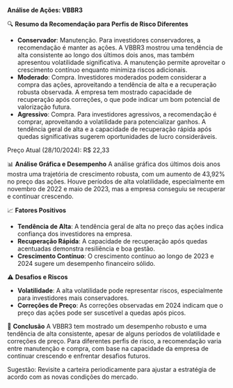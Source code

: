 **Análise de Ações: VBBR3**

🔍 **Resumo da Recomendação para Perfis de Risco Diferentes**
- **Conservador**: Manutenção. Para investidores conservadores, a recomendação é manter as ações. A VBBR3 mostrou uma tendência de alta consistente ao longo dos últimos dois anos, mas também apresentou volatilidade significativa. A manutenção permite aproveitar o crescimento contínuo enquanto minimiza riscos adicionais.
- **Moderado**: Compra. Investidores moderados podem considerar a compra das ações, aproveitando a tendência de alta e a recuperação robusta observada. A empresa tem mostrado capacidade de recuperação após correções, o que pode indicar um bom potencial de valorização futura.
- **Agressivo**: Compra. Para investidores agressivos, a recomendação é comprar, aproveitando a volatilidade para potencializar ganhos. A tendência geral de alta e a capacidade de recuperação rápida após quedas significativas sugerem oportunidades de lucro consideráveis.

Preço Atual (28/10/2024): R$ 22,33

📊 **Análise Gráfica e Desempenho**
A análise gráfica dos últimos dois anos mostra uma trajetória de crescimento robusta, com um aumento de 43,92% no preço das ações. Houve períodos de alta volatilidade, especialmente em novembro de 2022 e maio de 2023, mas a empresa conseguiu se recuperar e continuar crescendo.

📈 **Fatores Positivos**
- **Tendência de Alta**: A tendência geral de alta no preço das ações indica confiança dos investidores na empresa.
- **Recuperação Rápida**: A capacidade de recuperação após quedas acentuadas demonstra resiliência e boa gestão.
- **Crescimento Contínuo**: O crescimento contínuo ao longo de 2023 e 2024 sugere um desempenho financeiro sólido.

⚠️ **Desafios e Riscos**
- **Volatilidade**: A alta volatilidade pode representar riscos, especialmente para investidores mais conservadores.
- **Correções de Preço**: As correções observadas em 2024 indicam que o preço das ações pode ser suscetível a quedas após picos.

📌 **Conclusão**
A VBBR3 tem mostrado um desempenho robusto e uma tendência de alta consistente, apesar de alguns períodos de volatilidade e correções de preço. Para diferentes perfis de risco, a recomendação varia entre manutenção e compra, com base na capacidade da empresa de continuar crescendo e enfrentar desafios futuros.

Sugestão: Revisite a carteira periodicamente para ajustar a estratégia de acordo com as novas condições do mercado.